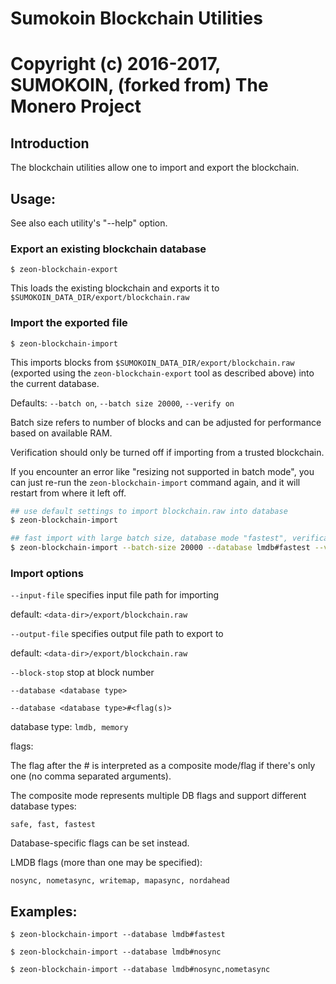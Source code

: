 # Sumokoin Blockchain Utilities

# Copyright (c) 2016-2017, SUMOKOIN, (forked from) The Monero Project

## Introduction

The blockchain utilities allow one to import and export the blockchain.

## Usage:

See also each utility's "--help" option.

### Export an existing blockchain database

`$ zeon-blockchain-export`

This loads the existing blockchain and exports it to `$SUMOKOIN_DATA_DIR/export/blockchain.raw`

### Import the exported file

`$ zeon-blockchain-import`

This imports blocks from `$SUMOKOIN_DATA_DIR/export/blockchain.raw` (exported using the
`zeon-blockchain-export` tool as described above) into the current database.

Defaults: `--batch on`, `--batch size 20000`, `--verify on`

Batch size refers to number of blocks and can be adjusted for performance based on available RAM.

Verification should only be turned off if importing from a trusted blockchain.

If you encounter an error like "resizing not supported in batch mode", you can just re-run
the `zeon-blockchain-import` command again, and it will restart from where it left off.

```bash
## use default settings to import blockchain.raw into database
$ zeon-blockchain-import

## fast import with large batch size, database mode "fastest", verification off
$ zeon-blockchain-import --batch-size 20000 --database lmdb#fastest --verify off

```

### Import options

`--input-file`
specifies input file path for importing

default: `<data-dir>/export/blockchain.raw`

`--output-file`
specifies output file path to export to

default: `<data-dir>/export/blockchain.raw`

`--block-stop`
stop at block number

`--database <database type>`

`--database <database type>#<flag(s)>`

database type: `lmdb, memory`

flags:

The flag after the # is interpreted as a composite mode/flag if there's only
one (no comma separated arguments).

The composite mode represents multiple DB flags and support different database types:

`safe, fast, fastest`

Database-specific flags can be set instead.

LMDB flags (more than one may be specified):

`nosync, nometasync, writemap, mapasync, nordahead`

## Examples:

```
$ zeon-blockchain-import --database lmdb#fastest

$ zeon-blockchain-import --database lmdb#nosync

$ zeon-blockchain-import --database lmdb#nosync,nometasync
```
